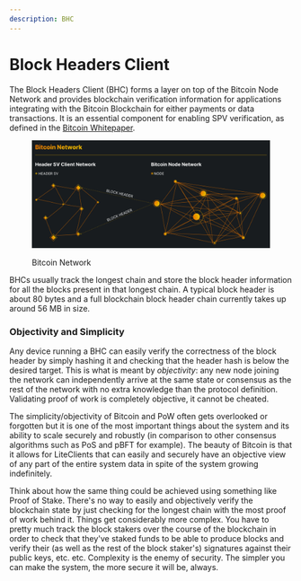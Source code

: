 ```yaml
---
description: BHC
---
```


# Block Headers Client

The Block Headers Client (BHC) forms a layer on top of the Bitcoin Node Network and provides blockchain verification information for applications integrating with the Bitcoin Blockchain for either payments or data transactions. It is an essential component for enabling SPV verification, as defined in the [Bitcoin Whitepaper](https://craigwright.net/bitcoin-white-paper.pdf).

<figure><img src="../.gitbook/assets/Bitcoin Networkv1.0.png" alt=""><figcaption><p>Bitcoin Network</p></figcaption></figure>

BHCs usually track the longest chain and store the block header information for all the blocks present in that longest chain. A typical block header is about 80 bytes and a full blockchain block header chain currently takes up around 56 MB in size.

### Objectivity and Simplicity

Any device running a BHC can easily verify the correctness of the block header by simply hashing it and checking that the header hash is below the desired target. This is what is meant by _objectivity_: any new node joining the network can independently arrive at the same state or consensus as the rest of the network with no extra knowledge than the protocol definition. Validating proof of work is completely objective, it cannot be cheated.

The simplicity/objectivity of Bitcoin and PoW often gets overlooked or forgotten but it is one of the most important things about the system and its ability to scale securely and robustly (in comparison to other consensus algorithms such as PoS and pBFT for example). The beauty of Bitcoin is that it allows for LiteClients that can easily and securely have an objective view of any part of the entire system data in spite of the system growing indefinitely.&#x20;

Think about how the same thing could be achieved using something like Proof of Stake. There's no way to easily and objectively verify the blockchain state by just checking for the longest chain with the most proof of work behind it. Things get considerably more complex. You have to pretty much track the block stakers over the course of the blockchain in order to check that they've staked funds to be able to produce blocks and verify their (as well as the rest of the block staker's) signatures against their public keys, etc. etc. Complexity is the enemy of security. The simpler you can make the system, the more secure it will be, always.
